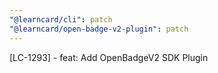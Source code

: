 ```yaml
---
"@learncard/cli": patch
"@learncard/open-badge-v2-plugin": patch
---
```


[LC-1293] - feat: Add OpenBadgeV2 SDK Plugin
